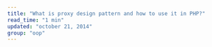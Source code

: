 ```yaml
---
title: "What is proxy design pattern and how to use it in PHP?"
read_time: "1 min"
updated: "october 21, 2014"
group: "oop"
---
```


